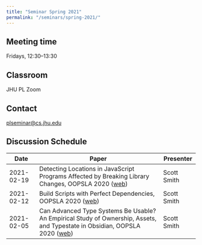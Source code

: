 ```yaml
---
title: "Seminar Spring 2021"
permalink: "/seminars/spring-2021/"
---
```


Meeting time
------------

Fridays, 12:30–13:30

Classroom
---------

JHU PL Zoom

Contact
-------

<plseminar@cs.jhu.edu>

Discussion Schedule
-------------------

| Date       | Paper                                                                                                                                                                                                                                                                    | Presenter   |
| ---------- | ------------------------------------------------------------------------------------------------------------------------------------------------------------------------------------------------------------------------------------------------------------------------ | ----------- |
| 2021-02-19 | Detecting Locations in JavaScript Programs Affected by Breaking Library Changes, OOPSLA 2020 ([web](https://2020.splashcon.org/details/splash-2020-oopsla/63/Detecting-Locations-in-JavaScript-Programs-Affected-by-Breaking-Library-Changes))                           | Scott Smith |
| 2021-02-12 | Build Scripts with Perfect Dependencies, OOPSLA 2020 ([web](https://2020.splashcon.org/details/splash-2020-oopsla/45/Build-Scripts-with-Perfect-Dependencies))                                                                                                           | Scott Smith |
| 2021-02-05 | Can Advanced Type Systems Be Usable? An Empirical Study of Ownership, Assets, and Typestate in Obsidian, OOPSLA 2020 ([web](https://2020.splashcon.org/details/splash-2020-oopsla/8/Can-Advanced-Type-Systems-Be-Usable-An-Empirical-Study-of-Ownership-Assets-and-Typ)) | Scott Smith |